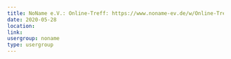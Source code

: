 ```yaml
---
title: NoName e.V.: Online-Treff: https://www.noname-ev.de/w/Online-Treff
date: 2020-05-28
location: 
link: 
usergroup: noname
type: usergroup
---
```

